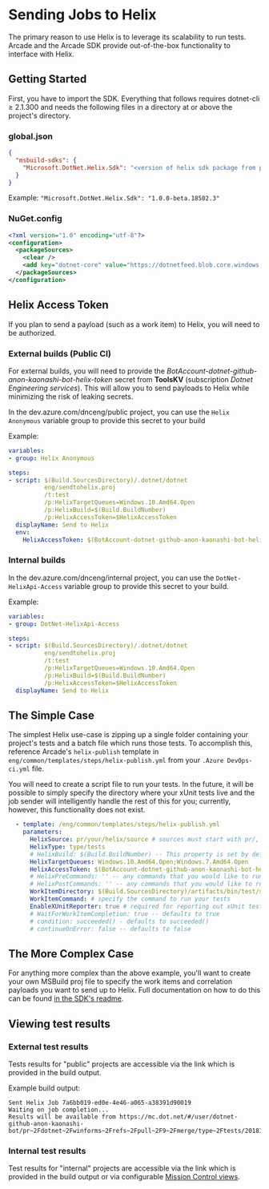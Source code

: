# Sending Jobs to Helix

The primary reason to use Helix is to leverage its scalability to run tests. Arcade and the Arcade SDK provide out-of-the-box functionality to interface with Helix.

## Getting Started

First, you have to import the SDK. Everything that follows requires dotnet-cli ≥ 2.1.300 and needs the following files in a directory at or above the project's directory.

### global.json

```json
{
  "msbuild-sdks": {
    "Microsoft.DotNet.Helix.Sdk": "<version of helix sdk package from package feed>"
  }
}
```

Example: `"Microsoft.DotNet.Helix.Sdk": "1.0.0-beta.18502.3"`

### NuGet.config

```xml
<?xml version="1.0" encoding="utf-8"?>
<configuration>
  <packageSources>
    <clear />
    <add key="dotnet-core" value="https://dotnetfeed.blob.core.windows.net/dotnet-core/index.json" />
  </packageSources>
</configuration>
```

## Helix Access Token

If you plan to send a payload (such as a work item) to Helix, you will need to be authorized. 

### External builds (Public CI)

For external builds, you will need to provide the *BotAccount-dotnet-github-anon-kaonashi-bot-helix-token* secret from **ToolsKV** (subscription *Dotnet Engineering services*). This will allow you to send payloads to Helix while minimizing the risk of leaking secrets.

In the dev.azure.com/dnceng/public project, you can use the `Helix Anonymous` variable group to provide this secret to your build

Example:

```yaml
variables:
- group: Helix Anonymous

steps:
- script: $(Build.SourcesDirectory)/.dotnet/dotnet
          eng/sendtohelix.proj
          /t:test
          /p:HelixTargetQueues=Windows.10.Amd64.Open
          /p:HelixBuild=$(Build.BuildNumber)
          /p:HelixAccessToken=$HelixAccessToken
  displayName: Send to Helix
  env:
    HelixAccessToken: $(BotAccount-dotnet-github-anon-kaonashi-bot-helix-token)
```

### Internal builds

In the dev.azure.com/dnceng/internal project, you can use the `DotNet-HelixApi-Access` variable group to provide this secret to your build.


Example:

```yaml
variables:
- group: DotNet-HelixApi-Access

steps:
- script: $(Build.SourcesDirectory)/.dotnet/dotnet
          eng/sendtohelix.proj
          /t:test
          /p:HelixTargetQueues=Windows.10.Amd64.Open
          /p:HelixBuild=$(Build.BuildNumber)
          /p:HelixAccessToken=$HelixAccessToken
  displayName: Send to Helix
```

## The Simple Case

The simplest Helix use-case is zipping up a single folder containing your project's tests and a batch file which runs those tests. To accomplish this, reference Arcade's `helix-publish` template in `eng/common/templates/steps/helix-publish.yml` from your `.Azure DevOps-ci.yml` file.

You will need to create a script file to run your tests. In the future, it will be possible to simply specify the directory where your xUnit tests live and the job sender will intelligently handle the rest of this for you; currently, however, this functionality does not exist.

```yaml
  - template: /eng/common/templates/steps/helix-publish.yml
    parameters:
      HelixSource: pr/your/helix/source # sources must start with pr/, official/, prodcon/, or agent/
      HelixType: type/tests
      # HelixBuild: $(Build.BuildNumber) -- This property is set by default
      HelixTargetQueues: Windows.10.Amd64.Open;Windows.7.Amd64.Open
      HelixAccessToken: $(BotAccount-dotnet-github-anon-kaonashi-bot-helix-token)
      # HelixPreCommands: '' -- any commands that you would like to run prior to running your job
      # HelixPostCommands: '' -- any commands that you would like to run after running your job
      WorkItemDirectory: $(Build.SourcesDirectory)/artifacts/bin/test/$(_BuildConfig)/netcoreapp2.0 # specify the directory where your tests live here
      WorkItemCommand: # specify the command to run your tests
      EnableXUnitReporter: true # required for reporting out xUnit test results to Mission Control
      # WaitForWorkItemCompletion: true -- defaults to true
      # condition: succeeded() - defaults to succeeded()
      # continueOnError: false -- defaults to false
```

## The More Complex Case

For anything more complex than the above example, you'll want to create your own MSBuild proj file to specify the work items and correlation payloads you want to send up to Helix. Full documentation on how to do this can be found [in the SDK's readme](https://github.com/dotnet/arcade/blob/master/src/Microsoft.DotNet.Helix/Sdk/Readme.md).

## Viewing test results

### External test results

Tests results for "public" projects are accessible via the link which is provided in the build output.

Example build output:

```Text
Sent Helix Job 7a6bb019-ed0e-4e46-a065-a38391d90019
Waiting on job completion...
Results will be available from https://mc.dot.net/#/user/dotnet-github-anon-kaonashi-bot/pr~2Fdotnet~2Fwinforms~2Frefs~2Fpull~2F9~2Fmerge/type~2Ftests/20181029.7
```

### Internal test results

Test results for "internal" projects are accessible via the link which is provided in the build output or via configurable [Mission Control views](https://github.com/dotnet/core-eng/blob/ad1d9dd5b9797f0e659a647dbce9e8c842fa3324/Documentation/HelixDocumentation.md#mission-control).
